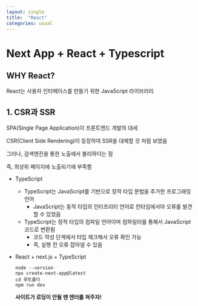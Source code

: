 ```yaml
---
layout: single
title:  "React"
categories: usual
---
```


# Next App + React + Typescript

## WHY React?

React는 사용자 인터페이스를 만들기 위한 JavaScript 라이브러리



## 1. CSR과 SSR

SPA(Single Page Application)이 프론트엔드 개발의 대세

CSR(Client Side Rendering)이 등장하여 SSR을 대체할 것 처럼 보였음



그러나, 검색엔진을 통한 노출에서 불리하다는 점

즉, 최상위 페이지에 노출되기에 부족함



* TypeScript

  * TypeScript는 JavaScript를 기반으로 정적 타입 문법을 추가한 프로그래밍 언어
    * JavaScript는 동적 타입의 인터프리터 언어로 런타임에서야 오류를 발견할 수 있었음
  * TypeScript는 정적 타입의 컴파일 언어이며 컴파일러를 통해서 JavaScript 코드로 변환됨
    * 코드 작성 단계에서 타입 체크해서 오류 확인 가능
    * 즉, 실행 전 오류 잡아낼 수 있음

* React + next.js + TypeScript

  ```
  node --version
  npx create-next-app@latest
  cd 루트폴더
  npm run dev
  ```

  **사이트가 로딩이 안될 땐 엔터를 쳐주자!**

  
